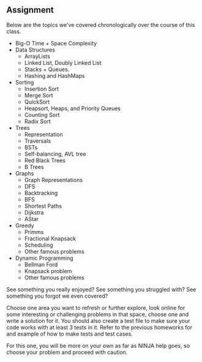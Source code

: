 ## Assignment

Below are the topics we've covered chronologically over the course of this class.

- Big-O Time + Space Complexity
- Data Structures
   - ArrayLists
   - Linked List, Doubly Linked List
   - Stacks + Queues.
   - Hashing and  HashMaps
- Sorting
    - Insertion Sort
    - Merge Sort
    - QuickSort
    - Heapsort, Heaps, and Priority Queues
    - Counting Sort
    - Radix Sort
- Trees
    - Representation
    - Traversals
    - BSTs
    - Self-balancing, AVL tree
    - Red Black Trees
    - B Trees
- Graphs
    - Graph Representations
    - DFS
    - Backtracking
    - BFS
    - Shortest Paths
    - Dijkstra
    - AStar
- Greedy
    - Primms
    - Fractional Knapsack
    - Scheduling
    - Other famous problems
- Dynamic Programming
    - Bellman Ford
    - Knapsack problem
    - Other famous problems

See something you really enjoyed? See something you struggled with? See something you forgot we even covered?

Choose one area you want to refresh or further explore, look online for some interesting or challenging problems in that space, choose one and write a solution for it. You should also create a test file to make sure your code works with at least 3 tests in it. Refer to the previous homeworks for and example of how to make tests and test cases.

For this one, you will be more on your own as far as NINJA help goes, so choose your problem and proceed with caution.
